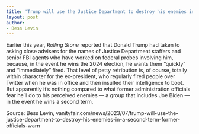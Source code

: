 ```yaml
---
title: 'Trump will use the Justice Department to destroy his enemies in a second term, former officials warn'
layout: post
author:
- Bess Levin
---
```


Earlier this year, *Rolling Stone* reported that Donald Trump had taken to asking close advisers for the names of Justice Department staffers and senior FBI agents who have worked on federal probes involving him, because, in the event he wins the 2024 election, he wants them “quickly” and “immediately” fired. That level of petty retribution is, of course, totally within character for the ex-president, who regularly fired people over Twitter when he was in office and then insulted their intelligence to boot. But apparently it’s nothing compared to what former administration officials fear he’ll do to his perceived enemies — a group that includes Joe Biden — in the event he wins a second term.

Source: Bess Levin, vanityfair.com/news/2023/07/trump-will-use-the-justice-department-to-destroy-his-enemies-in-a-second-term-former-officials-warn
